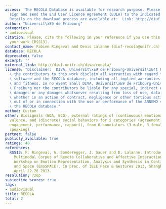 ```yaml
---
access: 'The RECOLA Database is available for research purpose. Please print, fill,
  sign and send the End User Licence Agreement (EULA) to the indicated email address.
  Details on the download process are available at:  Link: http://diuf.unifr.ch/diva/recola/download.html'
author: "Universit\xE9 de Fribourg"
categories:
- audiovisual
citation: Please, cite the following in your reference if you use this database for
  your work [RSS13].
contact_name: Fabien Ringeval and Denis Lalanne (diuf-recola@unifr.ch)
database: RECOLA
deprecated: false
excerpt: ''
external_link: http://diuf.unifr.ch/diva/recola/
license: "Disclaimer:  DIVA, Universit\xE9 de Fribourg-Universit\xE4t Freiburg, and\
  \ the contributors to this work disclaim all warranties with regard to the ANNEMO\
  \ software and the RECOLA database, including all implied warranties of merchantability\
  \ and fitness. In no event shall DIVA, Universit\xE9 de Fribourg-Universit\xE4t\
  \ Freiburg nor the contributors be liable for any special, indirect or consequential\
  \ damages or any damages whatsoever resulting from loss of use, data or profits,\
  \ whether in an action of contract, negligence or other tortious action, arising\
  \ out of or in connection with the use or performance of the ANNEMO software and\
  \ the RECOLA database."
method: Custom
other: Biosignals (EDA, ECG), external ratings of (continuous) emotional arousal and
  valence, and (discrete) social behaviors for 5 categories (agreement, dominance,
  engagement, performance, rapport), from 6 annotators (3 male, 3 female, all French
  speaking)
partner: false
publicly_available: true
ratings: 46
references:
  RSS13: F. Ringeval, A. Sonderegger, J. Sauer and D. Lalanne, Introducing the RECOLA
    Multimodal Corpus of Remote Collaborative and Affective Interactions, 2nd International
    Workshop on Emotion Representation, Analysis and Synthesis in Continuous Time
    and Space (EmoSPACE), in proc. of IEEE Face & Gestures 2013, Shanghai (China),
    April 22-26 2013.
resolution: 720p
subjective_scores: true
tags:
- audiovisual
title: RECOLA
total: 2
---
```


